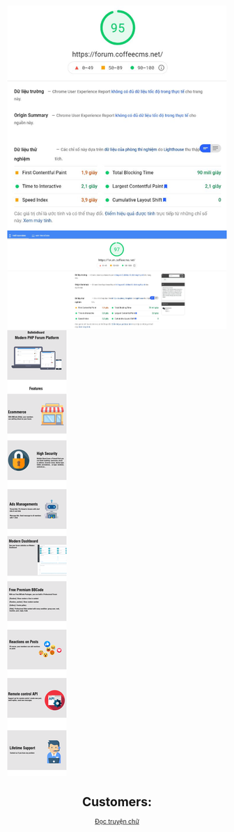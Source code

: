 <img src="https://github.com/coffeecms/bulletinboard/raw/main/bb_pagespeedtest.JPG" />
<img src="https://github.com/coffeecms/bulletinboard/raw/main/bb_pagespeedtest_2.JPG" />

<img src="https://github.com/coffeecms/bulletinboard/raw/main/Profile.png" />

<div align="center">

<h1>Customers:</h1>

[Đọc truyện chữ](https://truyenchuhub.com/) 
</div>
